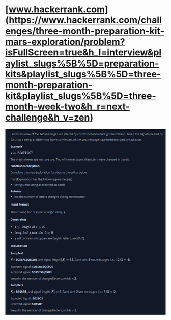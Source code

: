# [www.hackerrank.com](https://www.hackerrank.com/challenges/three-month-preparation-kit-mars-exploration/problem?isFullScreen=true&h_l=interview&playlist_slugs%5B%5D=preparation-kits&playlist_slugs%5B%5D=three-month-preparation-kit&playlist_slugs%5B%5D=three-month-week-two&h_r=next-challenge&h_v=zen)

![](/readme.png )